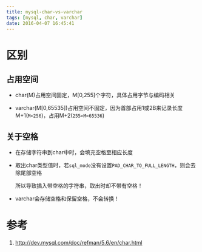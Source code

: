 ```yaml
---
title: mysql-char-vs-varchar
tags: [mysql, char, varchar]
date: 2016-04-07 16:45:41
---
```


# 区别

## 占用空间

-   char(M)占用空间固定，M[0,255]个字符，具体占用字节与编码相关

-   varchar(M[0,65535])占用空间不固定，因为首部占用1或2B来记录长度M+1(`M<256`)，占用M+2(`255<M<65536`)

## 关于空格

-   在存储字符串到char中时，会填充空格至相应长度

-   取出char类型值时，若`sql_mode`没有设置`PAD_CHAR_TO_FULL_LENGTH`，则会去除尾部空格

    所以导致插入带空格的字符串，取出时却不带有空格！

-   varchar会存储空格和保留空格，不会转换！


# 参考

1.  <http://dev.mysql.com/doc/refman/5.6/en/char.html>

